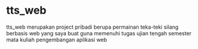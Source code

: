 # tts_web
tts_web merupakan project pribadi berupa permainan teka-teki silang berbasis web yang saya buat guna memenuhi tugas ujian tengah semester mata kuliah pengembangan aplikasi web
